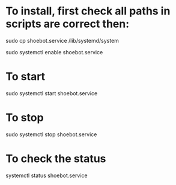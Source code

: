 # To install, first check all paths in scripts are correct then:

sudo cp shoebot.service /lib/systemd/system

sudo systemctl enable shoebot.service

# To start

sudo systemctl start shoebot.service

# To stop

sudo systemctl stop shoebot.service

# To check the status

systemctl status shoebot.service
